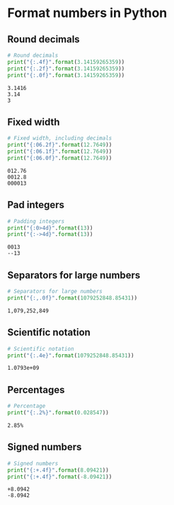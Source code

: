 # Format numbers in Python

## Round decimals

```python
# Round decimals
print("{:.4f}".format(3.14159265359))
print("{:.2f}".format(3.14159265359))
print("{:.0f}".format(3.14159265359))
```

    3.1416
    3.14
    3

## Fixed width

```python
# Fixed width, including decimals
print("{:06.2f}".format(12.7649))
print("{:06.1f}".format(12.7649))
print("{:06.0f}".format(12.7649))
```

    012.76
    0012.8
    000013

## Pad integers

```python
# Padding integers
print("{:0>4d}".format(13))
print("{:->4d}".format(13))
```

    0013
    --13

## Separators for large numbers

```python
# Separators for large numbers
print("{:,.0f}".format(1079252848.85431))
```

    1,079,252,849

## Scientific notation

```python
# Scientific notation
print("{:.4e}".format(1079252848.85431))
```

    1.0793e+09

## Percentages

```python
# Percentage
print("{:.2%}".format(0.028547))
```

    2.85%

## Signed numbers

```python
# Signed numbers
print("{:+.4f}".format(8.09421))
print("{:+.4f}".format(-8.09421))
```

    +8.0942
    -8.0942

